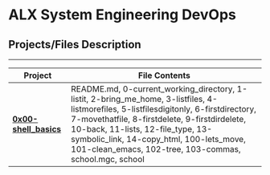 # ALX System Engineering DevOps

## Projects/Files Description

--------------------------------------
|Project|File Contents|
|--|--|
|**[0x00-shell_basics](https://github.com/ikwuka/alx-system_engineering-devops/tree/master/0x00-shel_basics "0x00-shell_basics")**|README.md, 0-current_working_directory, 1-listit, 2-bring_me_home, 3-listfiles, 4-listmorefiles, 5-listfilesdigitonly, 6-firstdirectory, 7-movethatfile, 8-firstdelete, 9-firstdirdelete, 10-back, 11-lists, 12-file_type, 13-symbolic_link, 14-copy_html, 100-lets_move, 101-clean_emacs, 102-tree, 103-commas, school.mgc, school|
